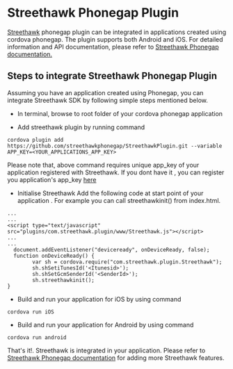 # Streethawk Phonegap Plugin

[Streethawk](http://www.streethawk.com) phonegap plugin can be integrated in applications created using cordova phonegap. The plugin supports both Android and iOS. For detailed information and API documentation, please refer to [Streethawk Phonegap documentation.](http://api.streethawk.com/v1/docs/phonegap-introduction.html) 

## Steps to integrate Streethawk Phonegap Plugin

Assuming you have an application created using Phonegap, you can integrate Streethawk SDK by following simple steps mentioned below.

* In terminal, browse to root folder of your cordova phonegap application

* Add streethawk plugin by running command
```
cordova plugin add https://github.com/streethawkphonegap/StreethawkPlugin.git --variable APP_KEY=<YOUR_APPLICATIONS_APP_KEY>
```
Please note that, above command requires unique app_key of your application registered with Streethawk. If you dont have it , you can register you application's app_key [here](https://api.streethawk.com/static/bb/)

* Initialise Streethawk
Add the following code at start point of your application . For example you can call streethawkinit() from index.html.

```
...
...
<script type="text/javascript" src="plugins/com.streethawk.plugin/www/Streethawk.js"></script>
...
...
  document.addEventListener("deviceready", onDeviceReady, false);
  function onDeviceReady() {
        var sh = cordova.require("com.streethawk.plugin.Streethawk");
        sh.shSetiTunesId('<Itunesid>');
        sh.shSetGcmSenderId('<SenderId>');
        sh.streethawkinit();
}
```

* Build and run your application for iOS by using command
```
cordova run iOS
```  
* Build and run your application for Android by using command
```
cordova run android
```

That's it!. Streethawk is integrated in your application. Please refer to [Streethawk Phonegap documentation](http://api.streethawk.com/v1/docs/phonegap-introduction.html) for adding more Streethawk features.
 
